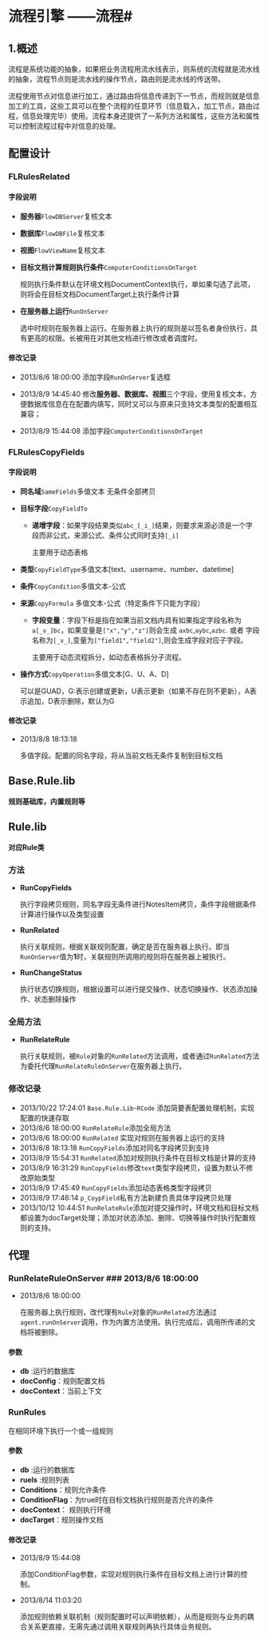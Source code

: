 # 流程引擎 ——流程#

## 1.概述 ##

流程是系统功能的抽象，如果把业务流程用流水线表示，则系统的流程就是流水线的抽象，流程节点则是流水线的操作节点，路由则是流水线的传送带。 
 
流程使用节点对信息进行加工，通过路由将信息传递到下一节点，而规则就是信息加工的工具，这些工具可以在整个流程的任意环节（信息载入，加工节点，路由过程，信息处理完毕）使用。流程本身还提供了一系列方法和属性，这些方法和属性可以控制流程过程中对信息的处理。


## 配置设计 ##

### FLRulesRelated ###

#### 字段说明 ####
- **服务器**`FlowDBServer`复核文本
- **数据库**`FlowDBFile`复核文本
- **视图**`FlowViewName`复核文本 
		
- **目标文档计算规则执行条件**`ComputerConditionsOnTarget` 		
	
	规则执行条件默认在环境文档DocumentContext执行，单如果勾选了此项，则将会在目标文档DocumentTarget上执行条件计算
- **在服务器上运行**`RunOnServer`
	
	选中时规则在服务器上运行。在服务器上执行的规则是以签名者身份执行，具有更高的权限。长被用在对其他文档进行修改或者调度时。
#### 修改记录 ####

- 2013/8/6 18:00:00 添加字段`RunOnServer`复选框	
	

- 2013/8/9 14:45:40 修改**服务器、数据库、视图**三个字段，使用复核文本，方便数据库信息在在配置内填写，同时又可以与原来只支持文本类型的配置相互兼容；		

- 2013/8/9 15:44:08 添加字段`ComputerConditionsOnTarget`
	
	
### FLRulesCopyFields ###
#### 字段说明 ####


- **同名域**`SameFields`多值文本 
	无条件全部拷贝

- **目标字段**`CopyFieldTo`

	- **递增字段**：如果字段结果类似`abc_[_i_]`结果，则要求来源必须是一个字段而非公式，来源公式、条件公式同时支持`[_i]`
	  
		主要用于动态表格

- **类型**`CopyFieldType`多值文本[text、username、number、datetime]

- **条件**`CopyCondition`多值文本-公式

- **来源**`CopyFormula` 多值文本-公式（特定条件下只能为字段）
	
	- **字段变量**：字段下标是指在如果当前文档内具有如果指定字段名称为 `a[_v_]bc`，如果变量是`["x","y","z"]`则会生成 `axbc`,`aybc`,`azbc`.
	   或者 字段名称为`[_v_]`,变量为`["field1","field2"]`,则会生成字段对应子字段。

		主要用于动态流程拆分，如动态表格拆分子流程。
- **操作方式**`CopyOperation`多值文本[G、U、A、D]

	可以是GUAD，G:表示创建或更新，U表示更新（如果不存在则不更新），A表示追加，D表示删除，默认为G
	 
		

#### 修改记录 ####

- 2013/8/8 18:13:18 
		
	多值字段。配置的同名字段，将从当前文档无条件复制到目标文档	

## Base.Rule.lib  ##

**规则基础库，内置规则等**

### ###


## Rule.lib ##
**对应Rule类**

### 方法 ###

- **RunCopyFields**

 	执行字段拷贝规则，同名字段无条件进行NotesItem拷贝，条件字段根据条件计算进行操作以及类型设置

- **RunRelated**

 	执行关联规则，根据关联规则配置，确定是否在服务器上执行。即当`RunOnServer`值为**1**时，关联规则所调用的规则将在服务器上被执行。

- **RunChangeStatus**
	
	执行状态切换规则，根据设置可以进行提交操作、状态切换操作、状态添加操作、状态删除操作

### 全局方法 ###
- **RunRelateRule**

 	执行关联规则，被`Rule`对象的`RunRelated`方法调用，或者通过`RunRelated`方法为委托代理`RunRelateRuleOnServer`在服务器上执行。


### 修改记录 ###

- 2013/10/22 17:24:01 `Base.Rule.Lib`-`RCode` 添加简要表配置处理机制，实现配置的快速存取 
- 2013/8/6 18:00:00 `RunRelateRule`添加全局方法
- 2013/8/6 18:00:00 `RunRelated` 实现对规则在服务器上运行的支持
- 2013/8/8 18:13:18 `RunCopyFields`添加对同名字段拷贝到支持
- 2013/8/9 15:54:31 `RunRelated`添加对规则执行条件在目标文档是计算的支持
- 2013/8/9 16:31:29 `RunCopyFields`修改`text`类型字段拷贝，设置为默认不修改原始类型
- 2013/8/9 17:45:49 `RunCopyFields`添加动态表格类型字段拷贝
- 2013/8/9 17:46:14 `p_CoypField`私有方法新建负责具体字段拷贝处理
- 2013/10/12 10:44:51 `RunRelateRule`添加对提交操作时，环境文档和目标文档都设置为docTarget处理；添加对状态添加、删除、切换等操作时执行配置规则的支持。
## 代理 ##

### RunRelateRuleOnServer ### 2013/8/6 18:00:00 

- 2013/8/6 18:00:00 	

	在服务器上执行规则，改代理有`Rule`对象的`RunRelated`方法通过`agent.runOnServer`调用，作为内置方法使用。执行完成后，调用所传递的文档将被删除。

#### 参数 ####

- **db** :运行的数据库
- **docConfig**：规则配置文档
- **docContext**：当前上下文

### RunRules ###


在相同环境下执行一个或一组规则

#### 参数 ####
- **db** :运行的数据库
- **ruels** :规则列表
- **Conditions**：规则允许条件
- **ConditionFlag**：为true时在目标文档执行规则是否允许的条件
- **docContext**： 规则执行环境
- **docTarget**：规则操作文档

#### 修改记录 ####
- 2013/8/9 15:44:08 
	
	添加ConditionFlag参数，实现对规则执行条件在目标文档上进行计算的控制。

- 2013/8/14 11:03:20 

	添加规则依赖关联机制（规则配置时可以声明依赖），从而是规则与业务的耦合关系更直接，无需先通过调用关联规则再执行具体业务规则。